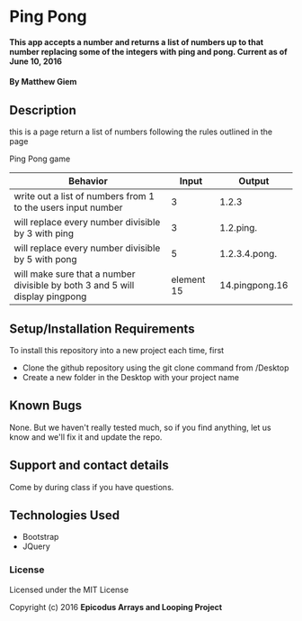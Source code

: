 # Ping Pong

#### This app accepts a number and returns a list of numbers up to that number replacing some of the integers with ping and pong. Current as of June 10, 2016

#### By Matthew Giem

## Description

this is a page return a list of numbers following the rules outlined in the page

Ping Pong game

|Behavior    |Input   |Output   |
|---|---|---|
| write out a list of numbers from 1 to the users input number |3|1.2.3  |
| will replace every number divisible by 3 with ping | 3  | 1.2.ping.  |
|will replace every number divisible by 5 with pong |5 |1.2.3.4.pong.  |
| will make sure that a number divisible by both 3 and 5 will display pingpong | element 15  |14.pingpong.16 |



## Setup/Installation Requirements


To install this repository into a new project each time, first

* Clone the github repository using the git clone command from /Desktop
* Create a new folder in the Desktop with your project name

## Known Bugs

None.  But we haven't really tested much, so if you find anything, let us know and we'll fix it and update the repo.  

## Support and contact details

Come by during class if you have questions.

## Technologies Used

* Bootstrap
* JQuery

### License

Licensed under the MIT License

Copyright (c) 2016 **Epicodus Arrays and Looping Project**
